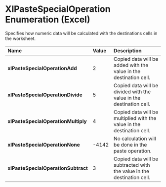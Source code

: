 
# XlPasteSpecialOperation Enumeration (Excel)

Specifies how numeric data will be calculated with the destinations cells in the worksheet.



|**Name**|**Value**|**Description**|
|:-----|:-----|:-----|
|**xlPasteSpecialOperationAdd**|2|Copied data will be added with the value in the destination cell.|
|**xlPasteSpecialOperationDivide**|5|Copied data will be divided with the value in the destination cell.|
|**xlPasteSpecialOperationMultiply**|4|Copied data will be multiplied with the value in the destination cell.|
|**xlPasteSpecialOperationNone**|-4142|No calculation will be done in the paste operation.|
|**xlPasteSpecialOperationSubtract**|3|Copied data will be subtracted with the value in the destination cell.|
